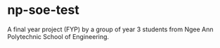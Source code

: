# np-soe-test
A final year project (FYP) by a group of year 3 students from Ngee Ann Polytechnic School of Engineering.
